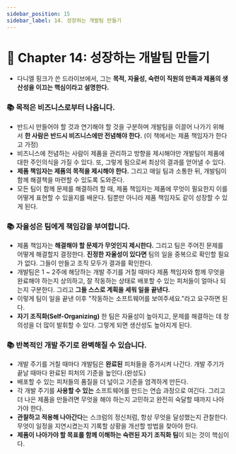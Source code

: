 ```yaml
---
sidebar_position: 15
sidebar_label: 14. 성장하는 개발팀 만들기
---
```


# 🌈 Chapter 14: 성장하는 개발팀 만들기
- 다니엘 핑크가 쓴 드라이브에서, 그는 **목적, 자율성, 숙련이 직원의 만족과 제품의 생산성을 이끄는 핵심이라고 설명한다.**

### 📚 목적은 비즈니스로부터 나옵니다.
- 반드시 만들어야 할 것과 연기해야 할 것을 구분하며 개발팀을 이끌어 나가기 위해서 **한 사람은 반드시 비즈니스에만 전념해야 한다.** (이 책에서는 제품 책임자가 한다고 가정)
- 비즈니스에 전념하는 사람이 제품을 관리하고 방향을 제시해야만 개발팀이 제품에 대한 주인의식을 가질 수 있다. 또, 그렇게 됨으로써 최상의 결과를 얻어낼 수 있다.
- **제품 책임자는 제품의 목적을 제시해야 한다.** 그리고 매일 팀과 소통한 뒤, 개발팀이 함께 해결책을 마련할 수 있도록 도와준다.
- 모든 팀이 함께 문제를 해결하려 할 때, 제품 책임자는 제품에 무엇이 필요한지 이를 어떻게 표현할 수 있을지를 배운다. 팀뿐만 아니라 제품 책임자도 같이 성장할 수 있게 된다.

### 📚 자율성은 팀에게 책임감을 부여합니다.

- 제품 책임자는 **해결해야 할 문제가 무엇인지 제시한다.** 그리고 팀은 주어진 문제를 어떻게 해결할지 결정한다. **진정한 자율성이 있다면** 팀의 일을 중복으로 확인할 필요가 없다. 그들이 만들고 조직 모두가 결과를 확인한다.
- 개발팀은 1 ~ 2주에 해당하는 개발 주기를 거칠 때마다 제품 책임자와 함께 무엇을 완료해야 하는지 상의하고, 잘 작동하는 상태로 배포할 수 있는 피처들이 얼마나 되는지 구분한다. 그리고 **그들 스스로 계획을 세워 일을 끝낸다.**
- 이렇게 팀이 일을 끝낸 이후 "작동하는 소프트웨어를 보여주세요."라고 요구하면 된다.
- **자기 조직화(Self-Organizing)** 한 팀은 자율성이 높아지고, 문제를 해결하는 데 창의성을 더 많이 발휘할 수 있다. 그렇게 되면 생산성도 높아지게 된다.

### 📚 반복적인 개발 주기로 완벽해질 수 있습니다.
- 개발 주기를 거칠 때마다 개발팀은 **완료된** 피처들을 증가시켜 나간다. 개발 주기가 끝날 때마다 완료된 피처의 기준을 높인다.(완성도)
- 배포할 수 있는 피처들의 품질을 더 넢이고 기준을 엄격하게 만든다.
- 각 개발 주기를 **사용할 수 있는** 소프트웨어를 만드는 연습 과정으로 여긴다. 그리고 더 나은 제품을 만들려면 무엇을 해야 하는지 고민하고 완전히 숙달할 때까지 나아가야 한다.
- **관찰하고 적용해 나아간다**는 스크럼의 정신처럼, 항상 무엇을 달성했는지 관찰한다. 무엇이 일정을 지연시켰는지 기록할 상황을 개선할 방법을 찾아야 한다.
- **제품이 나아가야 할 목표를 함께 이해하는 숙련된 자기 조직화 팀**이 되는 것이 핵심이다.
